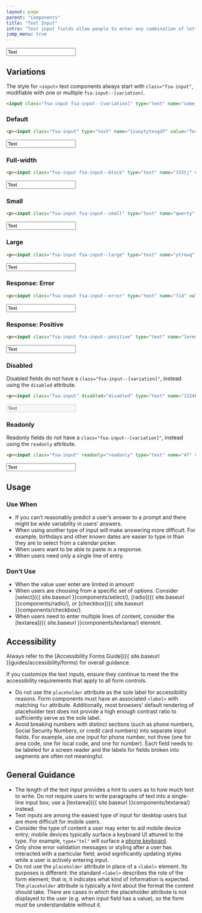 ```yaml
---
layout: page
parent: "Components"
title: "Text Input"
intro: "Text input fields allow people to enter any combination of letters, numbers, or symbols of their choosing (unless otherwise restricted)."
jump_menu: true
---
```


<div class="ds-preview">
  <p><input class="fsa-input" type="text" name="some_name2" placeholder="Placeholder" value="Text"></p>
</div>

## Variations

The style for `<input>` text components always start with `class="fsa-input"`, modifiable with one or multiple `fsa-input--[variation]`.

```html
<input class="fsa-input fsa-input--[variation]" type="text" name="some_name" value="">
```

### Default

```html
<p><input class="fsa-input" type="text" name="1iuoytytesgdf" value="Text" placeholder="Placeholder"></p>
```
<div class="ds-preview">
  <p><input class="fsa-input" type="text" name="1iuoytytesgdf" value="Text" placeholder="Placeholder"></p>
</div>

### Full-width

```html
<p><input class="fsa-input fsa-input--block" type="text" name="155tj" value="Text" placeholder="Placeholder"></p>
```
<div class="ds-preview">
  <p><input class="fsa-input fsa-input--block" type="text" name="155tj" value="Text" placeholder="Placeholder"></p>
</div>

### Small

```html
<p><input class="fsa-input fsa-input--small" type="text" name="qwerty" value="Text" placeholder="Placeholder"></p>
```
<div class="ds-preview">
  <p><input class="fsa-input fsa-input--small" type="text" name="qwerty" value="Text" placeholder="Placeholder"></p>
</div>

### Large

```html
<p><input class="fsa-input fsa-input--large" type="text" name="ytrewq" value="Text" placeholder="Placeholder"></p>
```
<div class="ds-preview">
  <p><input class="fsa-input fsa-input--large" type="text" name="ytrewq" value="Text" placeholder="Placeholder"></p>
</div>

### Response: Error

```html
<p><input class="fsa-input fsa-input--error" type="text" name="7id" value="Text"></p>
```
<div class="ds-preview">
  <p><input class="fsa-input fsa-input--error" type="text" name="7id" value="Text"></p>
</div>

### Response: Positive

```html
<p><input class="fsa-input fsa-input--positive" type="text" name="lorem" value="Text"></p>
```
<div class="ds-preview">
  <p><input class="fsa-input fsa-input--positive" type="text" name="lorem" value="Text"></p>
</div>

### Disabled

Disabled fields do not have a `class="fsa-input--[variation]"`, instead using the `disabled` attribute.

```html
<p><input class="fsa-input" disabled="disabled" type="text" name="1224hd9f" value="Text"></p>
```
<div class="ds-preview">
  <p><input class="fsa-input" disabled="disabled" type="text" name="1224hd9f" value="Text"></p>
</div>

### Readonly

Readonly fields do not have a `class="fsa-input--[variation]"`, instead using the `readonly` attribute.

```html
<p><input class="fsa-input" readonly="readonly" type="text" name="4f" value="Text"></p>
```
<div class="ds-preview">
  <p><input class="fsa-input" readonly="readonly" type="text" name="4f" value="Text"></p>
</div>

## Usage

### Use When

* If you can’t reasonably predict a user’s answer to a prompt and there might be wide variability in users’ answers.
* When using another type of input will make answering more difficult. For example, birthdays and other known dates are easier to type in than they are to select from a calendar picker.
* When users want to be able to paste in a response.
* When users need only a single line of entry.

### Don't Use

* When the value user enter are limited in amount
* When users are choosing from a specific set of options. Consider [select]({{ site.baseurl }}components/select/), [radio]({{ site.baseurl }}components/radio/), or [checkbox]({{ site.baseurl }}components/checkbox/).
* When users need to enter multiple lines of content, consider the [textarea]({{ site.baseurl }}components/textarea/) element.

## Accessibility

Always refer to the [Accessibility Forms Guide]({{ site.baseurl }}guides/accessibility/forms) for overall guidance.

If you customize the text inputs, ensure they continue to meet the the accessibility requirements that apply to all form controls.

* Do not use the `placeholder` attribute as the sole label for accessibility reasons. Form components must have an associated `<label>` with matching `for` attribute. Additionally, most browsers’ default rendering of placeholder text does not provide a high enough contrast ratio to sufficiently serve as the sole label.
* Avoid breaking numbers with distinct sections (such as phone numbers, Social Security Numbers, or credit card numbers) into separate input fields. For example, use one input for phone number, not three (one for area code, one for local code, and one for number). Each field needs to be labeled for a screen reader and the labels for fields broken into segments are often not meaningful.

## General Guidance

* The length of the text input provides a hint to users as to how much text to write. Do not require users to write paragraphs of text into a single-line input box; use a [textarea]({{ site.baseurl }}components/textarea/) instead.
* Text inputs are among the easiest type of input for desktop users but are more difficult for mobile users.
* Consider the type of content a user may enter to aid mobile device entry; mobile devices typically surface a keyboard UI attuned to the type. For example, `type="tel"` will surface a [phone keyboard](http://html5doctor.com/html5-forms-input-types/#input-tel).
* Only show error validation messages or styling after a user has interacted with a particular field; avoid significantly updating styles while a user is actively entering input.
* Do not use the `placeholder` attribute in place of a `<label>` element. Its purposes is different: the standard `<label>` describes the role of the form element; that is, it indicates what kind of information is expected. The `placeholder` attribute is typically a hint about the format the content should take. There are cases in which the placeholder attribute is not displayed to the user (e.g. when input field has a value), so the form must be understandable without it.
